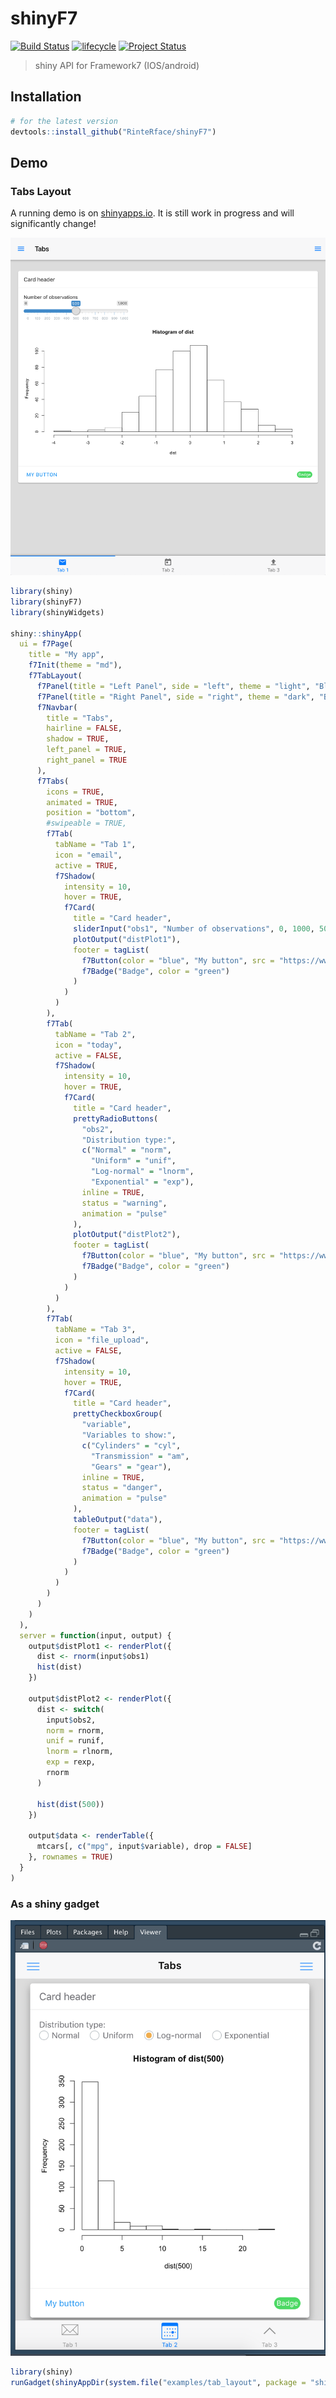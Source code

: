 # shinyF7
[![Build Status](https://travis-ci.org/RinteRface/shinyF7.svg?branch=master)](https://travis-ci.org/RinteRface/shinyF7)
[![lifecycle](https://img.shields.io/badge/lifecycle-maturing-ff69b4.svg)](https://www.tidyverse.org/lifecycle/#maturing)
[![Project Status](http://www.repostatus.org/badges/latest/wip.svg)](http://www.repostatus.org/#wip)

> shiny API for Framework7 (IOS/android)


## Installation

```r
# for the latest version
devtools::install_github("RinteRface/shinyF7")
```

## Demo

### Tabs Layout

A running demo is on [shinyapps.io](https://divadnojnarg.shinyapps.io/shinyF7).
It is still work in progress and will significantly change!

![](man/figures/f7_tab_layout.png)

```r
library(shiny)
library(shinyF7)
library(shinyWidgets)

shiny::shinyApp(
  ui = f7Page(
    title = "My app",
    f7Init(theme = "md"),
    f7TabLayout(
      f7Panel(title = "Left Panel", side = "left", theme = "light", "Blabla", style = "cover"),
      f7Panel(title = "Right Panel", side = "right", theme = "dark", "Blabla", style = "cover"),
      f7Navbar(
        title = "Tabs",
        hairline = FALSE,
        shadow = TRUE,
        left_panel = TRUE,
        right_panel = TRUE
      ),
      f7Tabs(
        icons = TRUE,
        animated = TRUE,
        position = "bottom",
        #swipeable = TRUE,
        f7Tab(
          tabName = "Tab 1",
          icon = "email",
          active = TRUE,
          f7Shadow(
            intensity = 10,
            hover = TRUE,
            f7Card(
              title = "Card header",
              sliderInput("obs1", "Number of observations", 0, 1000, 500),
              plotOutput("distPlot1"),
              footer = tagList(
                f7Button(color = "blue", "My button", src = "https://www.google.com"),
                f7Badge("Badge", color = "green")
              )
            )
          )
        ),
        f7Tab(
          tabName = "Tab 2",
          icon = "today",
          active = FALSE,
          f7Shadow(
            intensity = 10,
            hover = TRUE,
            f7Card(
              title = "Card header",
              prettyRadioButtons(
                "obs2",
                "Distribution type:",
                c("Normal" = "norm",
                  "Uniform" = "unif",
                  "Log-normal" = "lnorm",
                  "Exponential" = "exp"),
                inline = TRUE,
                status = "warning",
                animation = "pulse"
              ),
              plotOutput("distPlot2"),
              footer = tagList(
                f7Button(color = "blue", "My button", src = "https://www.google.com"),
                f7Badge("Badge", color = "green")
              )
            )
          )
        ),
        f7Tab(
          tabName = "Tab 3",
          icon = "file_upload",
          active = FALSE,
          f7Shadow(
            intensity = 10,
            hover = TRUE,
            f7Card(
              title = "Card header",
              prettyCheckboxGroup(
                "variable",
                "Variables to show:",
                c("Cylinders" = "cyl",
                  "Transmission" = "am",
                  "Gears" = "gear"),
                inline = TRUE,
                status = "danger",
                animation = "pulse"
              ),
              tableOutput("data"),
              footer = tagList(
                f7Button(color = "blue", "My button", src = "https://www.google.com"),
                f7Badge("Badge", color = "green")
              )
            )
          )
        )
      )
    )
  ),
  server = function(input, output) {
    output$distPlot1 <- renderPlot({
      dist <- rnorm(input$obs1)
      hist(dist)
    })

    output$distPlot2 <- renderPlot({
      dist <- switch(
        input$obs2,
        norm = rnorm,
        unif = runif,
        lnorm = rlnorm,
        exp = rexp,
        rnorm
      )

      hist(dist(500))
    })

    output$data <- renderTable({
      mtcars[, c("mpg", input$variable), drop = FALSE]
    }, rownames = TRUE)
  }
)
```


### As a shiny gadget

![](man/figures/f7_gadget.png)

```r
library(shiny)
runGadget(shinyAppDir(system.file("examples/tab_layout", package = "shinyF7")))
```
